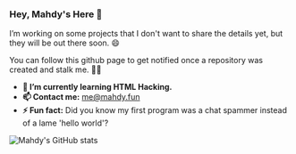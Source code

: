 ### Hey, Mahdy's Here 👋

I’m working on some projects that I don't want to share the details yet,
but they will be out there soon. 😄

You can follow this github page to get notified
once a repository was created and stalk me. 🕵️‍♂️

- **🌱 I’m currently learning HTML Hacking.**
- **📫 Contact me:** me@mahdy.fun
- **⚡ Fun fact:** Did you know my first program was a chat spammer instead of a lame 'hello world'?

![Mahdy's GitHub stats](https://github-readme-stats.vercel.app/api?username=mahdymirzade&show_icons=true&theme=radical)

